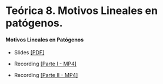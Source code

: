 # **Teórica 8.** Motivos Lineales en patógenos.

<!--
- Slides [[PDF]](https://drive.google.com/file/d/15inKT-kcVz22jr1BkHg442xHbNY97CuR/view?usp=sharing)
-->

#### Motivos Lineales en Patógenos
- Slides [[PDF]](https://drive.google.com/file/d/14pk1SXPxiuRtupKUNZSvZQonOqneZA6-/view?usp=sharing)

- Recording [[Parte I - MP4]](https://youtu.be/G71SOOhXrBc)
- Recording [[Parte II - MP4]](https://youtu.be/uKLdZLoGt4E)





